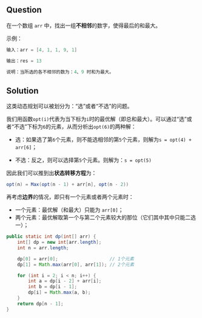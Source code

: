 ## Question

在一个数组 `arr` 中，找出一组**不相邻**的数字，使得最后的和最大。

示例：

```java
输入：arr = [4, 1, 1, 9, 1]

输出：res = 13

说明：当所选的各不相邻的数为：4、9 时和为最大。
```

## Solution

这类动态规划可以被划分为：“选”或者“不选”的问题。

我们用函数`opt(i)`代表为当下标为`i`时的最优解（即总和最大）。可以通过“选”或者“不选”下标为`6`的元素，从而分析出`opt(6)`的两种解：

- 选：如果选了第`6`个元素，则不能选相邻的第`5`个元素，则解为`s = opt(4) + arr[6]`；

- 不选：反之，则可以选择第`5`个元素。则解为：`s = opt(5)`

因此我们可以推到出**状态转移方程**为：

```java
opt(n) = Max(opt(n - 1) + arr[n], opt(n - 2))
```

再考虑**边界**的情况，即只有一个元素或者两个元素时：

- 一个元素：最优解（和最大）只能为 `arr[0]`；
- 两个元素：最优解取第一个与第二个元素较大的那位（它们其中其中只能二选一）；

```java
public static int dp(int[] arr) {
    int[] dp = new int[arr.length];
    int n = arr.length;

    dp[0] = arr[0];                   // 1个元素
    dp[1] = Math.max(arr[0], arr[1]); // 2个元素

    for (int i = 2; i < n; i++) {
        int a = dp[i - 2] + arr[i];
        int b = dp[i - 1];
        dp[i] = Math.max(a, b);
    }
    return dp[n - 1];
}
```